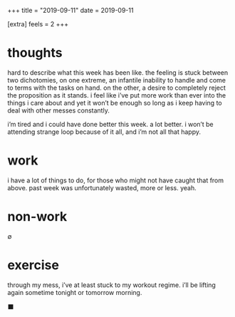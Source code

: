 +++
title = "2019-09-11"
date = 2019-09-11

[extra]
feels = 2
+++

# thoughts
hard to describe what this week has been like. the feeling is stuck between two
dichotomies, on one extreme, an infantile inability to handle and come to terms
with the tasks on hand. on the other, a desire to completely reject the
proposition as it stands. i feel like i’ve put more work than ever into the
things i care about and yet it won’t be enough so long as i keep having to deal
with other messes constantly.

i’m tired and i could have done better this week. a lot better. i won’t be
attending strange loop because of it all, and i’m not all that happy.

# work
i have a lot of things to do, for those who might not have caught that from
above. past week was unfortunately wasted, more or less. yeah.

# non-work
∅

# exercise
through my mess, i’ve at least stuck to my workout regime. i’ll be lifting
again sometime tonight or tomorrow morning.

⬛
